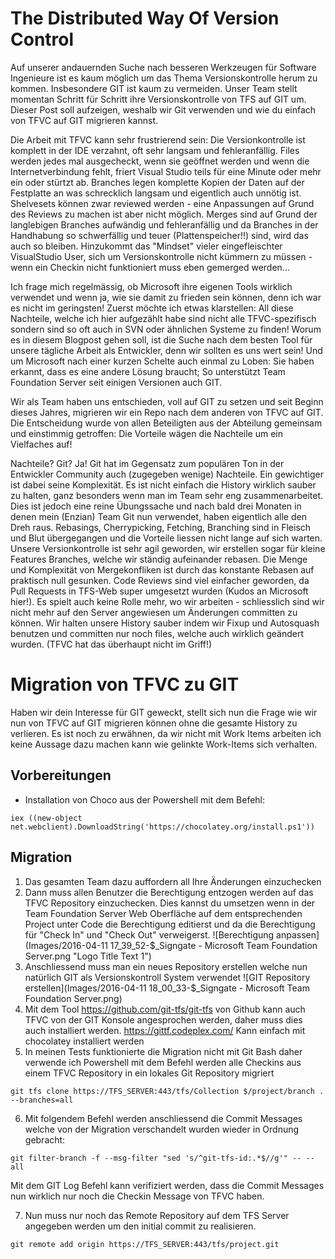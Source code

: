 # The Distributed Way Of Version Control

Auf unserer andauernden Suche nach besseren Werkzeugen für Software Ingenieure ist es kaum möglich um das Thema Versionskontrolle herum zu kommen. Insbesondere GIT ist kaum zu vermeiden. Unser Team stellt momentan Schritt für Schritt ihre Versionskontrolle von TFS auf GIT um. Dieser Post soll aufzeigen, weshalb wir Git verwenden und wie du einfach von TFVC auf GIT migrieren kannst.

Die Arbeit mit TFVC kann sehr frustrierend sein: Die Versionkontrolle ist komplett in der IDE verzahnt, oft sehr langsam und fehleranfällig. Files werden jedes mal ausgecheckt, wenn sie geöffnet werden und wenn die Internetverbindung fehlt, friert Visual Studio teils für eine Minute oder mehr ein oder stürtzt ab. Branches legen komplette Kopien der Daten auf der Festplatte an was schrecklich langsam und eigentlich auch unnötig ist. Shelvesets können zwar reviewed werden - eine Anpassungen auf Grund des Reviews zu machen ist aber nicht möglich. Merges sind auf Grund der langlebigen Branches aufwändig und fehleranfällig und da Branches in der Handhabung so schwerfällig und teuer (Plattenspeicher!!) sind, wird das auch so bleiben. Hinzukommt das "Mindset" vieler eingefleischter VisualStudio User, sich um Versionskontrolle nicht kümmern zu müssen - wenn ein Checkin nicht funktioniert muss eben gemerged werden...

Ich frage mich regelmässig, ob Microsoft ihre eigenen Tools wirklich verwendet und wenn ja, wie sie damit zu frieden sein können, denn ich war es nicht im geringsten! Zuerst möchte ich etwas klarstellen: All diese Nachteile, welche ich hier aufgezählt habe sind nicht alle TFVC-spezifisch sondern sind so oft auch in SVN oder ähnlichen Systeme zu finden! Worum es in diesem Blogpost gehen soll, ist die Suche nach dem besten Tool für unsere tägliche Arbeit als Entwickler, denn wir sollten es uns wert sein! Und um Microsoft nach einer kurzen Schelte auch einmal zu Loben: Sie haben erkannt, dass es eine andere Lösung braucht; So unterstützt Team Foundation Server seit einigen Versionen auch GIT.

Wir als Team haben uns entschieden, voll auf GIT zu setzen und seit Beginn dieses Jahres, migrieren wir ein Repo nach dem anderen von TFVC auf GIT. Die Entscheidung wurde von allen Beteiligten aus der Abteilung gemeinsam und einstimmig getroffen: Die Vorteile wägen die Nachteile um ein Vielfaches auf!

Nachteile? Git? Ja! Git hat im Gegensatz zum populären Ton in der Entwickler Community auch (zugegeben wenige) Nachteile. Ein gewichtiger ist dabei seine Komplexität. Es ist nicht einfach die History wirklich sauber zu halten, ganz besonders wenn man im Team sehr eng zusammenarbeitet. Dies ist jedoch eine reine Übungssache und nach bald drei Monaten in denen mein (Enzian) Team Git nun verwendet, haben eigentlich alle den Dreh raus. Rebasings, Cherrypicking, Fetching, Branching sind in Fleisch und Blut übergegangen und die Vorteile liessen nicht lange auf sich warten. Unsere Versionkontrolle ist sehr agil geworden, wir erstellen sogar für kleine Features Branches, welche wir ständig aufeinander rebasen. Die Menge und Komplexität von Mergekonfliken ist durch das konstante Rebasen auf praktisch null gesunken. Code Reviews sind viel einfacher geworden, da Pull Requests in TFS-Web super umgesetzt wurden (Kudos an Microsoft hier!). Es spielt auch keine Rolle mehr, wo wir arbeiten - schliesslich sind wir nicht mehr auf den Server angewiesen um Änderungen committen zu können. Wir halten unsere History sauber indem wir Fixup und Autosquash benutzen und committen nur noch files, welche auch wirklich geändert wurden. (TFVC hat das überhaupt nicht im Griff!)

# Migration von TFVC zu GIT

Haben wir dein Interesse für GIT geweckt, stellt sich nun die Frage wie wir nun von TFVC auf GIT migrieren können ohne die gesamte History zu verlieren.
Es ist noch zu erwähnen, da wir nicht mit Work Items arbeiten ich keine Aussage dazu machen kann wie gelinkte Work-Items sich verhalten.

## Vorbereitungen
- Installation von Choco aus der Powershell mit dem Befehl:
```
iex ((new-object net.webclient).DownloadString('https://chocolatey.org/install.ps1'))
```

## Migration

1. Das gesamten Team dazu auffordern all Ihre Änderungen einzuchecken
2. Dann muss allen Benutzer die Berechtigung entzogen werden auf das TFVC Repository einzuchecken. Dies kannst du umsetzen wenn in der Team Foundation Server Web Oberfläche auf dem entsprechenden Project unter Code die Berechtigung editierst und da die Berechtigung für "Check In" und "Check Out" verweigerst.
![Berechtigung anpassen](Images/2016-04-11 17_39_52-$_Signgate - Microsoft Team Foundation Server.png "Logo Title Text 1")
3. Anschliessend muss man ein neues Repository erstellen welche nun natürlich GIT als Versionskontroll System verwendet
![GIT Repository erstellen](Images/2016-04-11 18_00_33-$_Signgate - Microsoft Team Foundation Server.png)
4. Mit dem Tool https://github.com/git-tfs/git-tfs von Github kann auch TFVC von der GIT Konsole angesprochen werden, daher muss dies auch installiert werden. https://gittf.codeplex.com/
Kann einfach mit chocolatey installiert werden
5. In meinen Tests funktionierte die Migration nicht mit Git Bash daher verwende ich Powershell mit dem Befehl werden alle Checkins aus einem TFVC Repository in ein lokales Git Repository migriert
```
git tfs clone https://TFS_SERVER:443/tfs/Collection $/project/branch . --branches=all
```
6. Mit folgendem Befehl werden anschliessend die Commit Messages welche von der Migration verschandelt wurden wieder in Ordnung gebracht:
```
git filter-branch -f --msg-filter "sed 's/^git-tfs-id:.*$//g'" -- --all
```
Mit dem GIT Log Befehl kann verifiziert werden, dass die Commit Messages nun wirklich nur noch die Checkin Message von TFVC haben.

7. Nun muss nur noch das Remote Repository auf dem TFS Server angegeben werden um den initial commit zu realisieren.
```
git remote add origin https://TFS_SERVER:443/tfs/project.git
```
